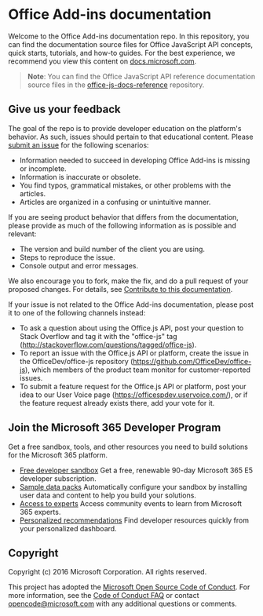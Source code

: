 # Office Add-ins documentation

Welcome to the Office Add-ins documentation repo. In this repository, you can find the documentation source files for Office JavaScript API concepts, quick starts, tutorials, and how-to guides. For the best experience, we recommend you view this content on [docs.microsoft.com](https://docs.microsoft.com/office/dev/add-ins).

> **Note**: You can find the Office JavaScript API reference documentation source files in the [office-js-docs-reference](https://github.com/OfficeDev/office-js-docs-reference) repository.

## Give us your feedback

The goal of the repo is to provide developer education on the platform's behavior. As such, issues should pertain to that educational content. Please [submit an issue](https://github.com/OfficeDev/office-js-docs-pr/issues) for the following scenarios:

 - Information needed to succeed in developing Office Add-ins is missing or incomplete.
 - Information is inaccurate or obsolete.
 - You find typos, grammatical mistakes, or other problems with the articles.
 - Articles are organized in a confusing or unintuitive manner.
 
If you are seeing product behavior that differs from the documentation, please provide as much of the following information as is possible and relevant:

 - The version and build number of the client you are using.
 - Steps to reproduce the issue.
 - Console output and error messages.
 
We also encourage you to fork, make the fix, and do a pull request of your proposed changes. For details, see [Contribute to this documentation](Contributing.md). 

If your issue is not related to the Office Add-ins documentation, please post it to one of the following channels instead:

 - To ask a question about using the Office.js API, post your question to Stack Overflow and tag it with the "office-js" tag (http://stackoverflow.com/questions/tagged/office-js).
 - To report an issue with the Office.js API or platform, create the issue in the OfficeDev/office-js repository (https://github.com/OfficeDev/office-js), which members of the product team monitor for customer-reported issues.
 - To submit a feature request for the Office.js API or platform, post your idea to our User Voice page (https://officespdev.uservoice.com/), or if the feature request already exists there, add your vote for it.
 
## Join the Microsoft 365 Developer Program
Get a free sandbox, tools, and other resources you need to build solutions for the Microsoft 365 platform.
- [Free developer sandbox](https://developer.microsoft.com/microsoft-365/dev-program#Subscription) Get a free, renewable 90-day Microsoft 365 E5 developer subscription.
- [Sample data packs](https://developer.microsoft.com/microsoft-365/dev-program#Sample) Automatically configure your sandbox by installing user data and content to help you build your solutions.
- [Access to experts](https://developer.microsoft.com/microsoft-365/dev-program#Experts) Access community events to learn from Microsoft 365 experts.
- [Personalized recommendations](https://developer.microsoft.com/microsoft-365/dev-program#Recommendations) Find developer resources quickly from your personalized dashboard.


## Copyright

Copyright (c) 2016 Microsoft Corporation. All rights reserved.


This project has adopted the [Microsoft Open Source Code of Conduct](https://opensource.microsoft.com/codeofconduct/). For more information, see the [Code of Conduct FAQ](https://opensource.microsoft.com/codeofconduct/faq/) or contact [opencode@microsoft.com](mailto:opencode@microsoft.com) with any additional questions or comments.
